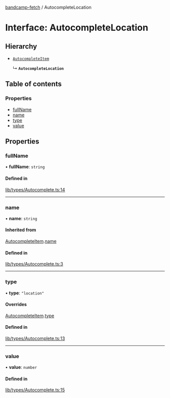 [bandcamp-fetch](../README.md) / AutocompleteLocation

# Interface: AutocompleteLocation

## Hierarchy

- [`AutocompleteItem`](AutocompleteItem.md)

  ↳ **`AutocompleteLocation`**

## Table of contents

### Properties

- [fullName](AutocompleteLocation.md#fullname)
- [name](AutocompleteLocation.md#name)
- [type](AutocompleteLocation.md#type)
- [value](AutocompleteLocation.md#value)

## Properties

### fullName

• **fullName**: `string`

#### Defined in

[lib/types/Autocomplete.ts:14](https://github.com/patrickkfkan/bandcamp-fetch/blob/19ec315/src/lib/types/Autocomplete.ts#L14)

___

### name

• **name**: `string`

#### Inherited from

[AutocompleteItem](AutocompleteItem.md).[name](AutocompleteItem.md#name)

#### Defined in

[lib/types/Autocomplete.ts:3](https://github.com/patrickkfkan/bandcamp-fetch/blob/19ec315/src/lib/types/Autocomplete.ts#L3)

___

### type

• **type**: ``"location"``

#### Overrides

[AutocompleteItem](AutocompleteItem.md).[type](AutocompleteItem.md#type)

#### Defined in

[lib/types/Autocomplete.ts:13](https://github.com/patrickkfkan/bandcamp-fetch/blob/19ec315/src/lib/types/Autocomplete.ts#L13)

___

### value

• **value**: `number`

#### Defined in

[lib/types/Autocomplete.ts:15](https://github.com/patrickkfkan/bandcamp-fetch/blob/19ec315/src/lib/types/Autocomplete.ts#L15)
